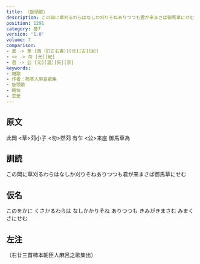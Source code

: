 ```yaml
---
title: （旋頭歌）
description: この岡に草刈るわらはなしか刈りそねありつつも君が来まさば御馬草にせむ
position: 1291
category: 巻7
version: '1.0'
volume: 7
comparison:
- 莫 -> 草 [西（訂正右書）][元][古][紀]
- <> -> 勿 [元][紀]
- 君 -> 公 [元][温][矢][京]
keywords:
- 雑歌
- 作者：柿本人麻呂歌集
- 旋頭歌
- 略体
- 恋愛
---
```


## 原文

此岡 <草>苅小子 <勿>然苅 有乍 <公>来座 御馬草為

## 訓読

この岡に草刈るわらはなしか刈りそねありつつも君が来まさば御馬草にせむ

## 仮名

このをかに くさかるわらは なしかかりそね ありつつも きみがきまさむ みまくさにせむ

## 左注

（右廿三首柿本朝臣人麻呂之歌集出）
